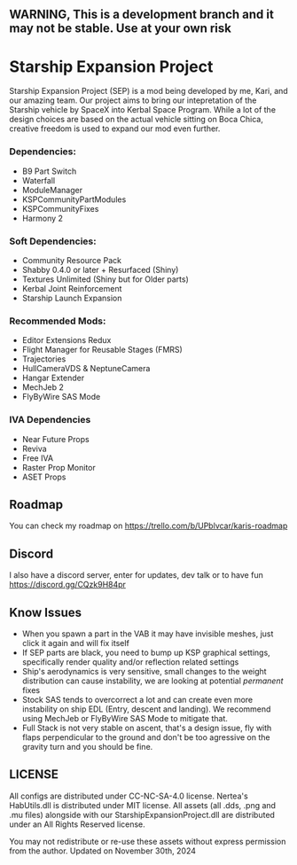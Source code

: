 ## WARNING, This is a development branch and it may not be stable. Use at your own risk

# Starship Expansion Project
Starship Expansion Project (SEP) is a mod being developed by me, Kari, and our amazing team. Our project aims to bring our intepretation of the Starship vehicle by SpaceX into Kerbal Space Program. While a lot of the design choices are based on the actual vehicle sitting on Boca Chica, creative freedom is used to expand our mod even further.


### Dependencies:
- B9 Part Switch
- Waterfall
- ModuleManager
- KSPCommunityPartModules
- KSPCommunityFixes
- Harmony 2

### Soft Dependencies:
- Community Resource Pack
- Shabby 0.4.0 or later + Resurfaced (Shiny)
- Textures Unlimited (Shiny but for Older parts)
- Kerbal Joint Reinforcement
- Starship Launch Expansion

### Recommended Mods:
- Editor Extensions Redux
- Flight Manager for Reusable Stages (FMRS)
- Trajectories
- HullCameraVDS & NeptuneCamera
- Hangar Extender
- MechJeb 2
- FlyByWire SAS Mode

### IVA Dependencies
- Near Future Props
- Reviva
- Free IVA
- Raster Prop Monitor
- ASET Props

## Roadmap
You can check my roadmap on https://trello.com/b/UPblvcar/karis-roadmap

## Discord
I also have a discord server, enter for updates, dev talk or to have fun 
https://discord.gg/CQzk9H84pr

## Know Issues
- When you spawn a part in the VAB it may have invisible meshes, just click it again and will fix itself
- If SEP parts are black, you need to bump up KSP graphical settings, specifically render quality and/or reflection related settings
- Ship's aerodynamics is very sensitive, small changes to the weight distribution can cause instability, we are looking at potential *permanent* fixes
- Stock SAS tends to overcorrect a lot and can create even more instability on ship EDL (Entry, descent and landing). We recommend using MechJeb or FlyByWire SAS Mode to mitigate that.
- Full Stack is not very stable on ascent, that's a design issue, fly with flaps perpendicular to the ground and don't be too agressive on the gravity turn and you should be fine.

## LICENSE
All configs are distributed under CC-NC-SA-4.0 license. 
Nertea's HabUtils.dll is distributed under MIT license. 
All assets (all .dds, .png and .mu files) alongside with our StarshipExpansionProject.dll are distributed under an All Rights Reserved license. 

You may not redistribute or re-use these assets without express permission from the author. Updated on November 30th, 2024
